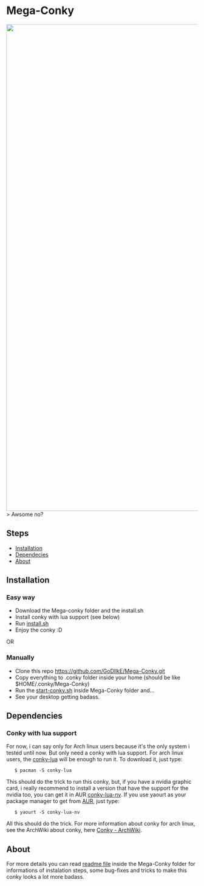 # Mega-Conky

<img src="https://github.com/GoDllkE/Mega-Conky/blob/master/Mega-Conky/Pictures/Screenshots/Mega-Conky-Running.png" width="1280px">
> Awsome no?

## Steps
* [Installation](#installation)
* [Dependecies](#dependencies)
* [About](#about)

## Installation
### Easy way
- Download the Mega-conky folder and the install.sh
- Install conky with lua support (see below)
- Run [install.sh](https://github.com/GoDllkE/Mega-Conky/blob/master/install.sh)
- Enjoy the conky :D
     
OR

### Manually
- Clone this repo https://github.com/GoDllkE/Mega-Conky.git
- Copy everything to .conky folder inside your home (should be like $HOME/.conky/Mega-Conky)
- Run the [start-conky.sh](https://github.com/GoDllkE/Mega-Conky/blob/master/Mega-Conky/start-conky.sh) inside Mega-Conky folder and...
- See your desktop getting badass.
 
## Dependencies
### Conky with lua support
 For now, i can say only for Arch linux users because it's the only system i tested until now. But only need a conky with lua support. For arch linux users, the [conky-lua](https://aur.archlinux.org/packages/conky-lua/) will be enough to run it. To download it, just type:
    
       $ pacman -S conky-lua
    
 This should do the trick to run this conky, but, if you have a nvidia graphic card, i really recommend to install a version that have the support for the nvidia too, you can get it in AUR [conky-lua-nv](https://aur.archlinux.org/packages/conky-lua-nv/). If you use yaourt as your package manager to get from [AUR](https://www.archlinux.org/), just type:
    
       $ yaourt -S conky-lua-nv 
    
 All this should do the trick.
 For more information about conky for arch linux, see the ArchWiki about conky, here [Conky - ArchWiki](https://wiki.archlinux.org/index.php/conky).
 
## About   
 For more details you can read [readme file](https://github.com/GoDllkE/Mega-Conky/blob/master/Mega-Conky/readme-info.txt) inside the Mega-Conky folder for informations of instalation steps, some bug-fixes and tricks to make this conky looks a lot more badass.
